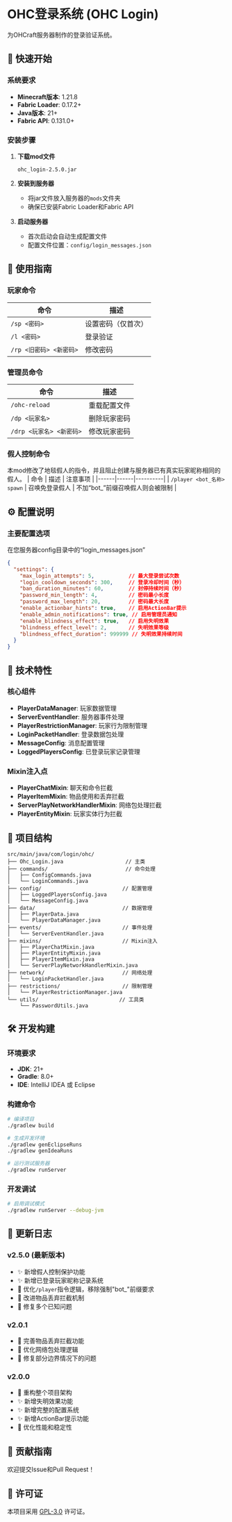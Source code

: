 # OHC登录系统 (OHC Login)

为OHCraft服务器制作的登录验证系统。

## 🚀 快速开始

### 系统要求
- **Minecraft版本**: 1.21.8
- **Fabric Loader**: 0.17.2+
- **Java版本**: 21+
- **Fabric API**: 0.131.0+

### 安装步骤

1. **下载mod文件**
   ```
   ohc_login-2.5.0.jar
   ```

2. **安装到服务器**
   - 将jar文件放入服务器的`mods`文件夹
   - 确保已安装Fabric Loader和Fabric API

3. **启动服务器**
   - 首次启动会自动生成配置文件
   - 配置文件位置：`config/login_messages.json`

## 🎯 使用指南

### 玩家命令

| 命令 | 描述 |
|------|------|
| `/sp <密码>` | 设置密码（仅首次） |
| `/l <密码>` | 登录验证 |
| `/rp <旧密码> <新密码>` | 修改密码 |

### 管理员命令

| 命令 | 描述 |
|------|------|
| `/ohc-reload` | 重载配置文件 |
| `/dp <玩家名>` | 删除玩家密码 |
| `/drp <玩家名> <新密码>` | 修改玩家密码 |

### 假人控制命令
本mod修改了地毯假人的指令，并且阻止创建与服务器已有真实玩家昵称相同的假人。
| 命令 | 描述 | 注意事项 |
|------|------|----------|
| `/player <bot_名称> spawn` | 召唤免登录假人 | 不加“bot_”前缀召唤假人则会被限制 |

## ⚙️ 配置说明

### 主要配置选项
在您服务器config目录中的“login_messages.json”
```json
{
  "settings": {
    "max_login_attempts": 5,           // 最大登录尝试次数
    "login_cooldown_seconds": 300,     // 登录冷却时间（秒）
    "ban_duration_minutes": 60,        // 封停持续时间（秒）
    "password_min_length": 4,          // 密码最小长度
    "password_max_length": 20,         // 密码最大长度
    "enable_actionbar_hints": true,    // 启用ActionBar提示
    "enable_admin_notifications": true, // 启用管理员通知
    "enable_blindness_effect": true,   // 启用失明效果
    "blindness_effect_level": 2,       // 失明效果等级
    "blindness_effect_duration": 999999 // 失明效果持续时间
  }
}
```

## 🔧 技术特性

### 核心组件
- **PlayerDataManager**: 玩家数据管理
- **ServerEventHandler**: 服务器事件处理
- **PlayerRestrictionManager**: 玩家行为限制管理
- **LoginPacketHandler**: 登录数据包处理
- **MessageConfig**: 消息配置管理
- **LoggedPlayersConfig**: 已登录玩家记录管理

### Mixin注入点
- **PlayerChatMixin**: 聊天和命令拦截
- **PlayerItemMixin**: 物品使用和丢弃拦截
- **ServerPlayNetworkHandlerMixin**: 网络包处理拦截
- **PlayerEntityMixin**: 玩家实体行为拦截

## 📁 项目结构

```
src/main/java/com/login/ohc/
├── Ohc_Login.java                    // 主类
├── commands/                         // 命令处理
│   ├── ConfigCommands.java
│   └── LoginCommands.java
├── config/                          // 配置管理
│   ├── LoggedPlayersConfig.java
│   └── MessageConfig.java
├── data/                            // 数据管理
│   ├── PlayerData.java
│   └── PlayerDataManager.java
├── events/                          // 事件处理
│   └── ServerEventHandler.java
├── mixins/                          // Mixin注入
│   ├── PlayerChatMixin.java
│   ├── PlayerEntityMixin.java
│   ├── PlayerItemMixin.java
│   └── ServerPlayNetworkHandlerMixin.java
├── network/                         // 网络处理
│   └── LoginPacketHandler.java
├── restrictions/                    // 限制管理
│   └── PlayerRestrictionManager.java
└── utils/                          // 工具类
    └── PasswordUtils.java
```

## 🛠️ 开发构建

### 环境要求
- **JDK**: 21+
- **Gradle**: 8.0+
- **IDE**: IntelliJ IDEA 或 Eclipse

### 构建命令

```bash
# 编译项目
./gradlew build

# 生成开发环境
./gradlew genEclipseRuns
./gradlew genIdeaRuns

# 运行测试服务器
./gradlew runServer
```

### 开发调试

```bash
# 启用调试模式
./gradlew runServer --debug-jvm
```

## 📝 更新日志

### v2.5.0 (最新版本)
- ✨ 新增假人控制保护功能
- ✨ 新增已登录玩家昵称记录系统
- 🔧 优化`/player`指令逻辑，移除强制"bot_"前缀要求
- 🔧 改进物品丢弃拦截机制
- 🐛 修复多个已知问题

### v2.0.1
- 🔧 完善物品丢弃拦截功能
- 🔧 优化网络包处理逻辑
- 🐛 修复部分边界情况下的问题

### v2.0.0
- 🎉 重构整个项目架构
- ✨ 新增失明效果功能
- ✨ 新增完整的配置系统
- ✨ 新增ActionBar提示功能
- 🔧 优化性能和稳定性

## 🤝 贡献指南

欢迎提交Issue和Pull Request！

## 📄 许可证

本项目采用 [GPL-3.0](LICENSE) 许可证。
